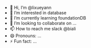 - 👋 Hi, I’m @lixueyann
- 👀 I’m interested in database
- 🌱 I’m currently learning foundationDB
- 💞️ I’m looking to collaborate on ...
- 📫 How to reach me slack @biali
- 😄 Pronouns: ...
- ⚡ Fun fact: ...

<!---
lixueyann/lixueyann is a ✨ special ✨ repository because its `README.md` (this file) appears on your GitHub profile.
You can click the Preview link to take a look at your changes.
--->
